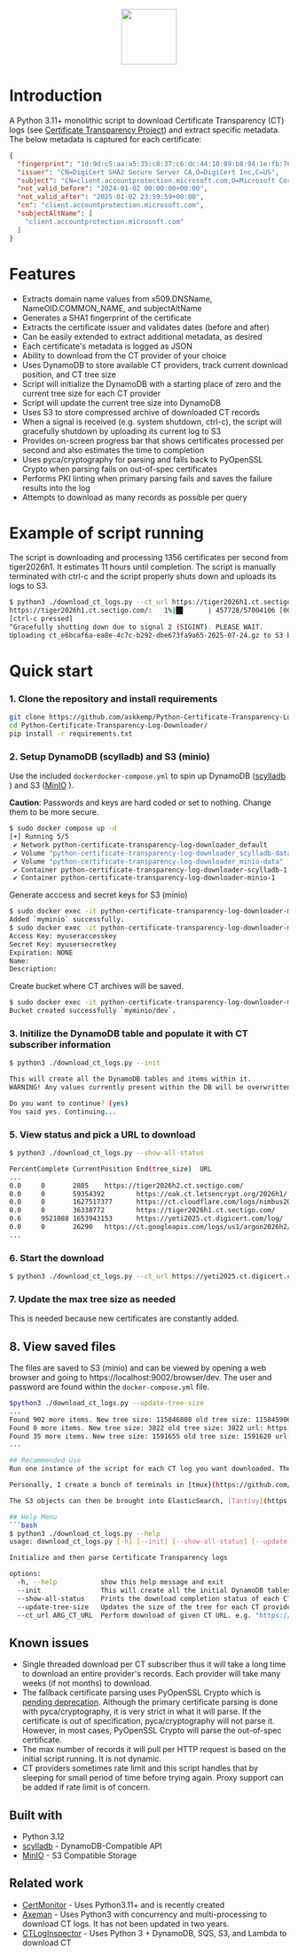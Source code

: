 <p align="center">
  <img src="./logo.png" height="100" />
</p>

# Introduction
A Python 3.11+ monolithic script to download Certificate Transparency (CT) logs  (see [Certificate Transparency Project]( https://certificate.transparency.dev/ "Certificate Transparency Project")) and extract specific metadata. The below metadata is captured for each certificate:

```json
{
  "fingerprint": "1d:9d:c5:aa:a5:35:c8:37:c6:dc:44:10:89:b8:94:1e:fb:76:f7:6f",
  "issuer": "CN=DigiCert SHA2 Secure Server CA,O=DigiCert Inc,C=US",
  "subject": "CN=client.accountprotection.microsoft.com,O=Microsoft Corporation,L=Redmond,ST=Washington,C=US",
  "not_valid_before": "2024-01-02 00:00:00+00:00",
  "not_valid_after": "2025-01-02 23:59:59+00:00",
  "cn": "client.accountprotection.microsoft.com",
  "subjectAltName": [
    "client.accountprotection.microsoft.com"
  ]
}
```

# Features
- Extracts domain name values from x509.DNSName, NameOID.COMMON_NAME, and subjectAltName
- Generates a SHA1 fingerprint of the certificate
- Extracts the certificate issuer and validates dates (before and after)
- Can be easily extended to extract additional metadata, as desired
- Each certificate's metadata is logged as JSON
- Ability to download from the CT provider of your choice
- Uses DynamoDB to store available CT providers, track current download position, and CT tree size
- Script will initialize the DynamoDB with a starting place of zero and the current tree size for each CT provider
- Script will update the current tree size into DynamoDB
- Uses S3 to store compressed archive of downloaded CT records
- When a signal is received (e.g. system shutdown, ctrl-c), the script will gracefully shutdown by uploading its current log to S3
- Provides on-screen progress bar that shows certificates processed per second and also estimates the time to completion
- Uses pyca/cryptography for parsing and falls back to PyOpenSSL Crypto when parsing fails on out-of-spec certificates
- Performs PKI linting when primary parsing fails and saves the failure results into the log
- Attempts to download as many records as possible per query

# Example of script running
The script is downloading and processing 1356 certificates per second from tiger2026h1. It estimates 11 hours until completion. The script is manually terminated with ctrl-c and the script properly shuts down and uploads its logs to S3.
```bash
$ python3 ./download_ct_logs.py --ct_url https://tiger2026h1.ct.sectigo.com/
https://tiger2026h1.ct.sectigo.com/:   1%|█▊      | 457728/57004106 [00:00<11:34:51, 1356.30it/s]
[ctrl-c pressed]
^Gracefully shutting down due to signal 2 (SIGINT). PLEASE WAIT.
Uploading ct_e6bcaf6a-ea8e-4c7c-b292-dbe673fa9a65-2025-07-24.gz to S3 bucket dev
```

# Quick start

### 1. Clone the repository and install requirements
```bash
git clone https://github.com/askkemp/Python-Certificate-Transparency-Log-Downloader.git
cd Python-Certificate-Transparency-Log-Downloader/
pip install -r requirements.txt
```

### 2. Setup DynamoDB (scylladb) and S3 (minio)
Use the included `dockerdocker-compose.yml` to spin up DynamoDB ([scylladb](https://www.scylladb.com/) ) and S3 ([MinIO](https://min.io/) ). 

**Caution**: Passwords and keys are hard coded or set to nothing. Change them to be more secure. 

```bash
$ sudo docker compose up -d
[+] Running 5/5
 ✔ Network python-certificate-transparency-log-downloader_default         Created  0.1s
 ✔ Volume "python-certificate-transparency-log-downloader_scylladb-data"  Created  0.0s
 ✔ Volume "python-certificate-transparency-log-downloader_minio-data"     Created  0.0s
 ✔ Container python-certificate-transparency-log-downloader-scylladb-1    Started  0.5s
 ✔ Container python-certificate-transparency-log-downloader-minio-1       Started  
 ```                                  

Generate acccess and secret keys for S3 (minio)
```bash
$ sudo docker exec -it python-certificate-transparency-log-downloader-minio-1   mc config host add myminio http://localhost:9000 minioadmin minioadmin
Added `myminio` successfully.
$ sudo docker exec -it python-certificate-transparency-log-downloader-minio-1   mc admin accesskey create myminio/ minioadmin  --access-key myuseraccesskey --secret-key myusersecretkey
Access Key: myuseraccesskey
Secret Key: myusersecretkey
Expiration: NONE
Name:
Description:
```
Create bucket where CT archives will be saved.
```bash
$ sudo docker exec -it python-certificate-transparency-log-downloader-minio-1 mc mb myminio/dev
Bucket created successfully `myminio/dev`.
```

### 3. Initilize the DynamoDB table and populate it with CT subscriber information
```bash
$ python3 ./download_ct_logs.py --init

This will create all the DynamoDB tables and items within it.
WARNING! Any values currently present within the DB will be overwritten. For example, the current position of the log processing will be reset to 0.

Do you want to continue? (yes)
You said yes. Continuing...
```

### 5. View status and pick a URL to download 
```bash
$ python3 ./download_ct_logs.py --show-all-status

PercentComplete CurrentPosition End(tree_size)  URL
...
0.0     0       2885    https://tiger2026h2.ct.sectigo.com/
0.0     0       59354392        https://oak.ct.letsencrypt.org/2026h1/
0.0     0       1627517377      https://ct.cloudflare.com/logs/nimbus2025/
0.0     0       36338772        https://tiger2026h1.ct.sectigo.com/
0.6     9521088 1653943153      https://yeti2025.ct.digicert.com/log/
0.0     0       26290   https://ct.googleapis.com/logs/us1/argon2026h2/
...
```

### 6. Start the download
```bash
$ python3 ./download_ct_logs.py --ct_url https://yeti2025.ct.digicert.com/log/
```

### 7. Update the max tree size as needed
This is needed because new certificates are constantly added.

## 8. View saved files
The files are saved to S3 (minio) and can be viewed by opening a web browser and going to https://localhost:9002/browser/dev. The user and password are found within the `docker-compose.yml` file.

```bash
$python3 ./download_ct_logs.py --update-tree-size
...
Found 902 more items. New tree size: 115846808 old tree size: 115845906 url: https://sphinx.ct.digicert.com/2026h1/
Found 0 more items. New tree size: 3822 old tree size: 3822 url: https://elephant2027h2.ct.sectigo.com/
Found 35 more items. New tree size: 1591655 old tree size: 1591620 url: https://oak.ct.letsencrypt.org/2026h2/
...

## Recommended Use
Run one instance of the script for each CT log you want downloaded. The results are real-time saved to disk and written to an S3 bucket during a log rotate. The CT download progress, as well as the max tree size, are maintained in DynamoDB.

Personally, I create a bunch of terminals in [tmux}(https://github.com/tmux/tmux/wiki) with each terminal running an instance of the script against a specific CT provider. I check on the progress of the logs about once a week. When the log is finished, I update the max tree size using the script and restart the download again.

The S3 objects can then be brought into ElasticSearch, [Tantivy](https://github.com/quickwit-oss/tantivy), or similar, to allow for quick searching of all certificate metadata.

## Help Menu
```bash
$ python3 ./download_ct_logs.py --help
usage: download_ct_logs.py [-h] [--init] [--show-all-status] [--update-tree-size] [--ct_url ARG_CT_URL]

Initialize and then parse Certificate Transparency logs

options:
  -h, --help           show this help message and exit
  --init               This will create all the initial DynamoDB tables and items within it. WARNING! Any values currently present within the DB will be overwritten. For example, the current position of the log processing will be reset to 0
  --show-all-status    Prints the download completion status of each CT provider
  --update-tree-size   Updates the size of the tree for each CT provider. This is needed because the CT tree constantly increases.
  --ct_url ARG_CT_URL  Perform download of given CT URL. e.g. "https://ct.googleapis.com/logs/argon2022/"

```

## Known issues
- Single threaded download per CT subscriber thus it will take a long time to download an entire provider's records. Each provider will take many weeks (if not months) to download.
- The fallback certificate parsing uses PyOpenSSL Crypto which is [pending deprecation](https://www.pyopenssl.org/en/latest/api/crypto.html " pending deprecation"). Although the primary certificate parsing is done with pyca/cryptography, it is very strict in what it will parse. If the certificate is out of specification, pyca/cryptography will not parse it. However, in most cases, PyOpenSSL Crypto will parse the out-of-spec certificate.
- The max number of records it will pull per HTTP request is based on the initial script running. It is not dynamic.
- CT providers sometimes rate limit and this script handles that by sleeping for small period of time before trying again. Proxy support can be added if rate limit is of concern.

## Built with
* Python 3.12
* [scylladb](https://www.scylladb.com/) - DynamoDB-Compatible API
* [MinIO](https://min.io/) - S3 Compatible Storage

## Related work
* [CertMonitor](https://github.com/dig-sec/CertMonitor "CertMonitor") - Uses Python3.11+ and is recently created
* [Axeman](https://github.com/CaliDog/Axeman "Axeman") - Uses Python3 with concurrency and multi-processing to download CT logs. It has not been updated in two years.
* [CTLogInspector](https://github.com/rajivchocolate/CTLogInspector "CTLogInspector") - Uses Python 3 + DynamoDB, SQS, S3, and Lambda to download CT
